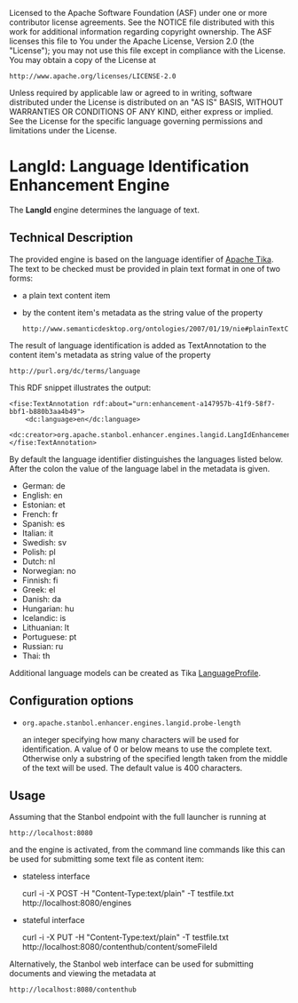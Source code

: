 Licensed to the Apache Software Foundation (ASF) under one or more
contributor license agreements.  See the NOTICE file distributed with
this work for additional information regarding copyright ownership.
The ASF licenses this file to You under the Apache License, Version 2.0
(the "License"); you may not use this file except in compliance with
the License.  You may obtain a copy of the License at

    http://www.apache.org/licenses/LICENSE-2.0

Unless required by applicable law or agreed to in writing, software
distributed under the License is distributed on an "AS IS" BASIS,
WITHOUT WARRANTIES OR CONDITIONS OF ANY KIND, either express or implied.
See the License for the specific language governing permissions and
limitations under the License.

# LangId: Language Identification Enhancement Engine

The **LangId** engine determines the language of text. 

## Technical Description

The provided engine is based on the language identifier of [Apache Tika](http://tika.apache.org/).
The text to be checked must be provided in plain text format in one of two forms:

* a plain text content item
* by the content item's metadata as the string value of the property 
    
    <pre><code>http://www.semanticdesktop.org/ontologies/2007/01/19/nie#plainTextContent</pre></code>

The result of language identification is added as TextAnnotation to the content item's metadata as string value of the property

    http://purl.org/dc/terms/language

This RDF snippet illustrates the output:

    <fise:TextAnnotation rdf:about="urn:enhancement-a147957b-41f9-58f7-bbf1-b880b3aa4b49">
        <dc:language>en</dc:language>
        <dc:creator>org.apache.stanbol.enhancer.engines.langid.LangIdEnhancementEngine</dc:creator>
    </fise:TextAnnotation>


By default the language identifier distinguishes the languages listed below. After the colon the value of the language label in the metadata is given.

* German: de
* English: en
* Estonian: et
* French: fr
* Spanish: es
* Italian: it
* Swedish: sv
* Polish: pl
* Dutch: nl
* Norwegian: no
* Finnish: fi
* Greek: el
* Danish: da
* Hungarian: hu
* Icelandic: is
* Lithuanian: lt
* Portuguese: pt
* Russian: ru
* Thai: th

Additional language models can be created as Tika [LanguageProfile](org.apache.tika.language.LanguageProfile).

## Configuration options

* <pre><code>org.apache.stanbol.enhancer.engines.langid.probe-length</pre></code>

    an integer specifying how many characters will be used for
    identification. A value of 0 or below means to use the complete
    text. Otherwise only a substring of the specified length taken from the
    middle of the text will be used. The default value is 400 characters.

## Usage

Assuming that the Stanbol endpoint with the full launcher is running at

    http://localhost:8080

and the engine is activated, from the command line commands like this
can be used for submitting some text file as content item:

* stateless interface

    curl -i -X POST -H "Content-Type:text/plain" -T testfile.txt http://localhost:8080/engines

* stateful interface

    curl -i -X PUT -H "Content-Type:text/plain" -T testfile.txt http://localhost:8080/contenthub/content/someFileId

Alternatively, the Stanbol web interface can be used for submitting documents
and viewing the metadata at

    http://localhost:8080/contenthub

